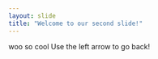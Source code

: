 ```yaml
---
layout: slide
title: "Welcome to our second slide!"
---
```

woo so cool
Use the left arrow to go back!
